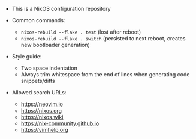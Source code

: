 - This is a NixOS configuration repository

- Common commands:
  - `nixos-rebuild --flake . test` (lost after reboot)
  - `nixos-rebuild --flake . switch` (persisted to next reboot, creates new bootloader generation)

- Style guide:
  - Two space indentation
  - Always trim whitespace from the end of lines when generating code snippets/diffs

- Allowed search URLs:
  - https://neovim.io
  - https://nixos.org
  - https://nixos.wiki
  - https://nix-community.github.io
  - https://vimhelp.org

